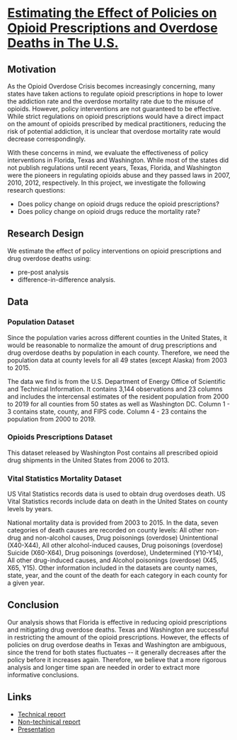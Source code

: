 # [Estimating the Effect of Policies on Opioid Prescriptions and Overdose Deaths in The U.S.](https://github.com/JiamanBettyWu/estimating-impact-of-opioids-2020-team-blue/blob/master/40_docs/Report%20(Technical).pdf)

## Motivation

As the Opioid Overdose Crisis becomes increasingly concerning, many states have taken actions to regulate opioid prescriptions in hope to lower the addiction rate and the overdose mortality rate due to the misuse of opioids. However, policy interventions are not guaranteed to be effective. While strict regulations on opioid prescriptions would have a direct impact on the amount of opioids prescribed by medical practitioners, reducing the risk of potential addiction, it is unclear that overdose mortality rate would decrease correspondingly.

With these concerns in mind, we evaluate the effectiveness of policy interventions in Florida, Texas and Washington. While most of the states did not publish regulations until recent years, Texas, Florida, and Washington were the pioneers in regulating opioids abuse and they passed laws in 2007, 2010, 2012, respectively. In this project, we investigate the following research questions: 

- Does policy change on opioid drugs reduce the opioid prescriptions?
- Does policy change on opioid drugs reduce the mortality rate? 


## Research Design

We estimate the effect of policy interventions on opioid prescriptions and drug overdose deaths using: 
- pre-post analysis
- difference-in-difference analysis. 

## Data 
### Population Dataset

Since the population varies across different counties in the United States, it would be reasonable to normalize the amount of drug prescriptions and drug overdose deaths by population in each county. Therefore, we need the population data at county levels for all 49 states (except Alaska) from 2003 to 2015.

The data we find is from the U.S. Department of Energy Office of Scientific and Technical Information. It contains 3,144 observations and 23 columns and includes the intercensal estimates of the resident population from 2000 to 2019 for all counties from 50 states as well as Washington DC. Column 1 - 3 contains state, county, and FIPS code. Column 4 - 23 contains the population from 2000 to 2019.

### Opioids Prescriptions Dataset

This dataset released by Washington Post contains all prescribed opioid drug shipments in the United States from 2006 to 2013.

### Vital Statistics Mortality Dataset

US Vital Statistics records data is used to obtain drug overdoses death. US Vital Statistics records include data on death in the United States on county levels by years. 

National mortality data is provided from 2003 to 2015. In the data, seven categories of death causes are recorded on county levels: All other non-drug and non-alcohol causes, Drug poisonings (overdose) Unintentional (X40-X44), All other alcohol-induced causes, Drug poisonings (overdose) Suicide (X60-X64), Drug poisonings (overdose),  Undetermined (Y10-Y14), All other drug-induced causes, and Alcohol poisonings (overdose) (X45, X65, Y15). Other information included in the datasets are county names, state, year, and the count of the death for each category in each county for a given year.

## Conclusion

Our analysis shows that Florida is effective in reducing opioid prescriptions and mitigating drug overdose deaths. Texas and Washington are successful in restricting the amount of the opioid prescriptions. However, the effects of policies on drug overdose deaths in Texas and Washington are ambiguous, since the trend for both states fluctuates  -- it generally decreases after the policy before it increases again. Therefore, we believe that a more rigorous analysis and longer time span are needed in order to extract more informative conclusions.

## Links
- [Technical report](https://github.com/JiamanBettyWu/estimating-impact-of-opioids-2020-team-blue/blob/master/40_docs/Report%20(Technical).pdf)
- [Non-techinical report](https://github.com/JiamanBettyWu/estimating-impact-of-opioids-2020-team-blue/blob/master/40_docs/Non-statistical%20report.pdf)
- [Presentation](https://docs.google.com/presentation/d/1pYsJhFtdmyIXsSIQ2SwOZX8Hm4n9bM_M5h_78aVni88/edit?usp=sharing)



